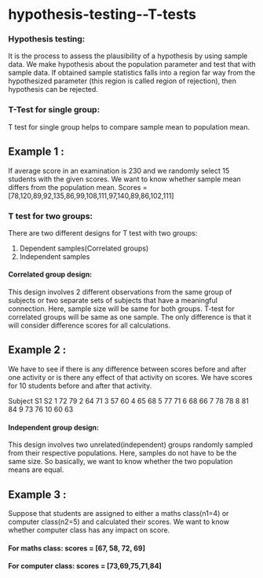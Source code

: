 # hypothesis-testing--T-tests
### Hypothesis testing:
It is the process to assess the plausibility of a hypothesis by using sample data. We make hypothesis about the population parameter and test that with sample data. If obtained sample statistics falls into a region far way from the hypothesized parameter (this region is called region of rejection), then hypothesis can be rejected.

### T-Test for single group:
T test for single group helps to compare sample mean to population mean. 

## Example 1 :
If average score in an examination is 230 and we randomly select 15 students with the given scores. We want to know whether sample mean differs from the population mean.
Scores = [78,120,89,92,135,86,99,108,111,97,140,89,86,102,111]

### T test for two groups:
There are two different designs for T test with two groups:
1) Dependent samples(Correlated groups)
2) Independent samples

#### Correlated group design:
This design involves 2 different observations from the same group of subjects or two separate sets of subjects that have a meaningful connection. Here, sample size will be same for both groups.
T-test for correlated groups will be same as one sample. The only difference is that it will consider difference scores for all calculations.

## Example 2 :
We have to see if there is any difference between scores before and after one activity or is there any effect of that activity on scores. We have scores for 10 students before and after that activity.

Subject	S1	S2
1	      72	79
2	      64	71
3	      57	60
4	      65	68
5	      77	71
6     	68	66
7	      78	78
8	      81	84
9	      73	76
10	    60	63


#### Independent group design:
This design involves two unrelated(independent) groups randomly sampled from their respective populations. Here, samples do not have to be the same size. So basically, we want to know whether the two population means are equal. 



## Example 3 :
Suppose that students are assigned to either a maths class(n1=4) or computer class(n2=5) and calculated their scores. We want to know whether computer class has any impact on score.
#### For maths class:  scores = [67, 58, 72, 69]
#### For computer class:  scores = [73,69,75,71,84]



